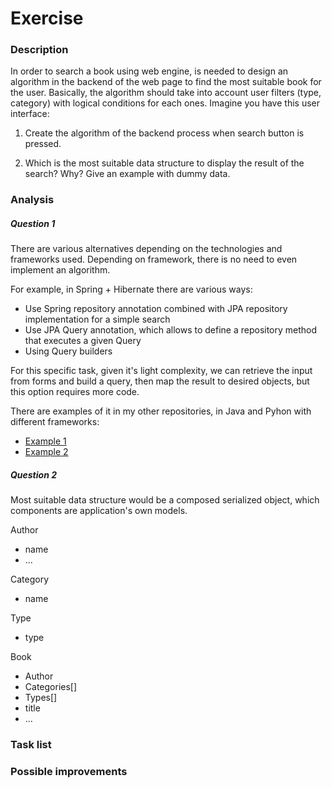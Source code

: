 # Exercise

### Description

In order to search a book using web engine, is needed to design an algorithm in the backend of the web page to find the most suitable book for the user. Basically, the algorithm should take into account user filters (type, category) with logical conditions for each ones. Imagine you have this user interface:

1. Create the algorithm of the backend process when search button is pressed.

2. Which is the most suitable data structure to display the result of the search? Why? Give an example with dummy data.

### Analysis

##### Question 1

There are various alternatives depending on the technologies and frameworks used. Depending on framework, there is no need to even implement an algorithm.

For example, in Spring + Hibernate there are various ways:

- Use Spring repository annotation combined with JPA repository implementation for a simple search
- Use JPA Query annotation, which allows to define a repository method that executes a given Query
- Using Query builders

For this specific task, given it's light complexity, we can retrieve the input from forms and build a query, then map the result to desired objects, but this option requires more code.

There are examples of it in my other repositories, in Java and Pyhon with different frameworks:

- [Example 1](https://github.com/gabriel-stan/formacion-sopra/tree/master/Gabriel_Tienda_Spring/src/main/java/es/rf/tienda/daos)
- [Example 2](https://github.com/gabriel-stan/gestion-tfg)

##### Question 2

Most suitable data structure would be a composed serialized object, which components are application's own models.

Author
- name
- ...

Category
- name

Type
- type

Book
- Author
- Categories[]
- Types[]
- title
- ...

### Task list
### Possible improvements
